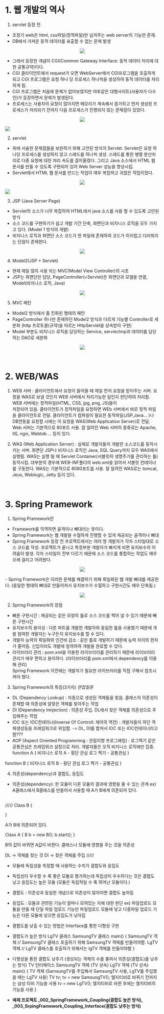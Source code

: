 # 1. 웹 개발의 역사 
1. servlet 등장 전 
- 초창기 web은 html, css파일(정적파일)만 넘겨주는 web server의 기능만 존재.
- DB에서 가져온 동적 데이터를 표출할 수 없는 문제 발생
<p style="text-align: center;"><img src="images/초창기web.PNG"></p> 

- 그래서 등장한 개념이 CGI(Common Gateway Interface: 동적 데이터 처리에 대한 공통규약)이다. 
- CGI 클라이언트에서 request가 오면 WebServer에서 CGI프로그램을 호출하게 되고 CGI 프로그램은 요청 하나 당 프로세스 하나씩을 생성하여 동적 데이터를 처리하게 됨. 
- CGI 프로그램은 처음에 문제가 없어보였지만 야후같은 대형사이트(사용자가 다수인)가 등장하면서 문제가 발생된다.
- 프로세스는 사용자의 요청이 많아지면 메모리가 계속해서 증가하고 먼저 생성된 프로세스가 처리되기 전까지 다음 프로세스가 진행되지 않는 문제점이 있었다. 

<p style="text-align: center;"><img src="images/CGIweb.PNG"></p>
<p sytle="text-align: center;"><img src="images/CGIweb문제점.PNG"></p>

2. servlet 
- 위에 서술한 문제점들을 보완하기 위해 고안된 방식이 Servlet. Servlet은 요청 하나당 프로세스를 생성하지 않고 스레드를 하나씩 생성.  스레드를 통한 병렬 분산처리로 다중 요청에 대한 처리 속도를 끌어올렸다. 그리고 Java 소스에서 HTML 웹 문서를 만들 수 있도록 구현되어 있어 Web Server 성능을 향상시킴. 
- Servlet에서 HTML 웹 문서를 만드는 작업이 매우 복잡하고 귀찮은 작업이었다. 

<p style="text-align: center;"><img src="images/Servlet.PNG"></p>
<p sytle="text-align: center;"><img src="images/Servlet의쓰레드.PNG"></p>

3. JSP (Java Server Page)
- Servlet의 소스가 너무 복잡하여 HTML에서 java 소스를 사용 할 수 있도록 고안된 방식
- 소스 코드를 구현하기가 쉽고 개발 기간 단축, 화면단과 비지니스 로직을 모두 가지고 있다. (Model 1 방식의 개발)
- 비지니스 로직과 화면단 소스 코드가 한 파일에 존재하여 코드가 어지럽고 더러워지는 단점이 존재한다.
<p style="text-align: center;"><img src="images/JSP(Model1).PNG"></p>

4. Model2(JSP + Servlet) 
- 현재 제일 많이 사용 되는 MVC(Model View Controller)의 시초 
- JSP는 화면단만 담당, PageController(=Servlet)은 화면단과 모델을 연결, Model(비지니스 로직, Java)
<p style="text-align: center;"><img src="images/Model2MVC.PNG"></p>

5. MVC 패턴 
- Model2 방식에서 좀 진화된 형태의 패턴 
- PageController 하나만 존재하던 Model2 방식과 다르게 기능별 Controller로 세분화 (http 프로토콜(규약)을 따르는 HttpServlet을 상속받아 구현)
- Model 부분도 비지니스 로직을 담당하는 Service, serviecImp과 데이터를 담당하는 DAO로 세분화 
<p style="text-align: center;"><img src="images/MVC.PNG"></p>
<br>

# 2. WEB/WAS 
1. WEB 서버 : 클라이언트에서 요청이 들어올 때 제일 먼저 요청을 받아주는 서버. 요청을 WAS로 보낼 것인지 WEB 서버에서 처리가능한 일인지 판단하여 처리함. WEB 서버에는 정적파일(HTML, CSS, jpg, png, JS)들이     
              저장되어 있음. 
              클라이언트가 정적파일을 요청하면 WEb 서버에서 바로 정적 파일을 클라이언트로 전달.
              클라이언트가 컴파일이 필요한 동적파일(JSP,Java... )나 DB연동을 요청할 시에는 이 요청을 WAS(Web Application Server)로 전달. Web 서버는 기본적으로 80포트 사용. 잘 알려진 Web 서버의 종류로는 Apache, IIS, ngix, Webtob ... 등이 있다. 

2. WAS (Web Application Server) : 실제로 개발자들이 개발한 소스코드를 동작시키는 서버. 화면단 JSP나 비지니스 로직인 Java, SQL Query까지 모두 WAS에서 실행됨.
                                  WAS는 실행 될 때 Servlet Container(서블릿의 생명주기를 관리하는 틀) 동작시킴. 대부분의 경우에 WEB-INF폴더의 web.xml을 읽어서 서블릿 컨테이너를 구동한다. 
                                  WAS는 기본적으로 8080포트를 사용. 잘 알려진 WAS로는 tomcat, Jeus, Weblogic, Jetty 등이 있다. 
<br>

# 3. Spring Pramework 
1. Spring Pramework란
- Framework를 직역하면 골격이나 뼈대라는 뜻이다. 
- Spring Framework는 웹 개발을 수월하게 진행할 수 있게 제공되는 골격이나 뼈대 
- Spring Framework 등장 전 프로젝트에서는 여러 명 개발자가 각자 스타일대로 소스 코드를 작성. 
프로젝트가 끝나고 특정부분 개발자가 빠지게 되면 유지보수의 어려움이 발생. 
각자 스타일이 전부 다르기 때문에 소스 코드를 통합하는 작업도 매우 오래 걸리고 어려웠다. 
<p style="text-align: center;"><img src="images/spring등장전.PNG"></p>
- Spring Framework은 이러한 문제를 해결하기 위해 획일화된 웹 개발 뼈대를 제공한다. (동일한 형태의 뼈대로 만들어져서 유지보수가 수월하고 구현시간도 매우 단축됨.) 
<p style="text-align: center;"><img src="images/spring의개발.PNG"></p>

2. Spring Framework의 장점 
- 빠른 구현시간 : 제공되는 같은 모양의 틀로 소스 코드를 찍어 낼 수 있기 때문에 빼른 구현시간
- 유지보수의 용이성 : 다른 파트를 개발한 개발자와 동일한 틀을 사용했기 때문에 개발 참여한 개발자는 누구든지 유지보수를 할 수 있다. 
- 개발자 능력의 획일화와 인건비 감소 : 같은 틀로 개발하기 때문에 능력 차이의 편차가 줄어듬. 
                                    신입이라도 개발에 참여하여 개발을 완료할 수 있다. 
- 라이브러리 관리 : pom.xml을 이용한 라이브러리를 관리하기 때문에 라이브러리 관리가 매우 편하고 용이하다. (라이브러리를 pom.xml에서 dependency를 이용해 관리)                                    
                   Spring Framework 이전에는 개발자가 필요한 라이브러리를 직접 구해서 참조시켜야 했다. 

3. Spring Framework의 특징(3가지) *면접질문*
- DL (Dependency Lookup) :  자동으로 생성된 객체들을 찾음. 클래스의 의존성이 존재할 때 의존성에 알맞은 객체를 찾아주는 작업 
- DI (Dependency Innjection) : 의존성 주입. DL에서 찾은 객체를 의존성으로 주입해주는 작업
- IOC 또는 IOC컨테이너(Inverse Of Controll: 제어의 역전) : 개발자들이 하던 객체생성등을 프레임워크로 위임함. -> DL, DI를 합쳐서 IOC 또는 IOC컨테이너라고 함??? 
- AOP (Aspect Oriented Programming : 관점지향 프로그래밍) : 로그찍기 같은 공통관심은 프레임워크 설정으로 처리. 개발자들은 오직 비지니스 로직에만 집중.
function A {
  비지니스 로직 A - 횡단 관심
  로그 찍기 - 공통관심
}

function B {
  비지니스 로직 B - 횡단 관심
  로그 찍기 - 공통관심
}

4. 의존성(dependency)과 결합도, 응집도 
- 의존성(dependency): 한 모듈이 다른 모듈의 결과에 영향을 줄 수 있는 관계 
                     ex) A클래스에서 B클래스를 만들어서 사용할 때 A가 B에게 의존되어 있다. 

<br>
/////
Class B {

} 

A가 B에 의존되어 있다. 

Class A {
   B b = new B(); 
   b.start(); 
}

B의 값이 바뀌면 A값이 바뀐다. 
클래스나 모듈에 영향을 주는 것을 의존성

DL -> 객체를 찾는 것 
DI -> 찾은 객체를 주입
/////
<br>

- 모듈에 독립성을 측정할 때 사용하는 수치가 결합도와 응집도
- 독립성이 우수할 수 록 좋은 모듈로 평가하는데 독립성이 우수하다는 것은 결합도 낮고 응집도는 높은 모듈 (모듈은 독립적일 수 록 뛰어난 모듈이다.)
- 결합도 : 의존성과 동일한 개념으로 의존성이 많아지면 결합도 높아짐 
- 응집도 : 모듈과 관련된 기능이 얼마나 모여있는 지에 대한 판단
          ex) 파일업로드 모듈을 만들 때 단일 파일 업로드 기능만 파일업로드 모듈에 넣고 다중파일 업로드 기능은 다른 모듈에 넣으면 응집도가 낮아짐
- 결합도를 낮출 수 있는 방법은 Interface를 통한 다형성 구현 
- 결합도가 높은 방식 
LgTV      클래스
SamsungTV 클래스 
main() {
   SamsungTV 객체 //  SamsungTV 클래스 호출하기 위해 SamsungTV 객체를 만들어야함.
   LgTV      객체 //  LgTV 클래스를 호출하기 위해서는 lgTV 객체를 만들어야함
}
- 다형성을 통한 결합도 낮추기 (생성되는 객체의 수를 줄여서 의존성(결합도)를 낮추는 방식)
TV 인터페이스 
SamsungTV 객체 (TV 상속) 
LgTV      객체 (TV 상속)
main() {
  TV 객체 (SamsungTV를 주입해서 SamsungTV 사용, LgTV를 주입했을 때는 LgTV 사용)
  TV tv; 
  tv = new SamsungTV(); 
  엘지티비로 바뀌기 전까지는 삼성 티비 기능을 사용
  tv = new LgTV(); 
  엘지티비로 바뀐 후에는 엘지티비의 기능을 사용
}

- <b>예제 프로젝트 _002_SpringFramework_Coupling(결합도 높은 방식), _003_SrpingFramework_Coupling_Interface(결합도 낮추는 방식)</b>